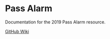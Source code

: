 # Pass Alarm

Documentation for the 2019 Pass Alarm resource.

[GitHub Wiki](https://github.com/inferno-collection/Pass-Alarm/wiki)

